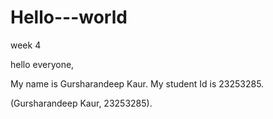 # Hello---world
week 4

hello everyone,

My name is Gursharandeep Kaur.
My student Id is 23253285.

(Gursharandeep Kaur, 23253285).
